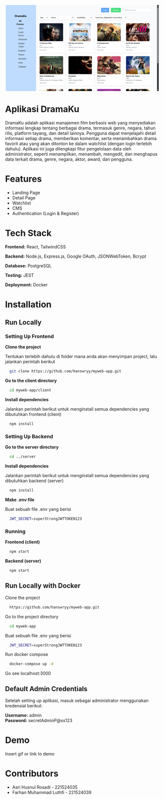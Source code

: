 <div align="center">
  <img src="./client/public/dramaku.png" alt="App Screenshot" width="500px">
</div>


# Aplikasi DramaKu

DramaKu adalah aplikasi manajemen film berbasis web yang menyediakan informasi lengkap tentang berbagai drama, termasuk genre, negara, tahun rilis, platform tayang, dan detail lainnya. Pengguna dapat menjelajahi detail informasi setiap drama, memberikan komentar, serta menambahkan drama favorit atau yang akan ditonton ke dalam watchlist (dengan login terlebih dahulu). Aplikasi ini juga dilengkapi fitur pengelolaan data oleh administrator, seperti menampilkan, menambah, mengedit, dan menghapus data terkait drama, genre, negara, aktor, award, dan pengguna.


# Features

- Landing Page
- Detail Page
- Watchlist
- CMS
- Authentication (Login & Register)


# Tech Stack

**Frontend:** React, TailwindCSS

**Backend:** Node.js, Express.js, Google OAuth, JSONWebToken, Bcrypt

**Database:** PostgreSQL

**Testing:** JEST

**Deployment:** Docker


# Installation
    
## Run Locally

### Setting Up Frontend

**Clone the project**

Tentukan terlebih dahulu di folder mana anda akan menyimpan project, lalu jalankan perintah berikut

```bash
  git clone https://github.com/hanswryy/myweb-app.git
```

**Go to the client directory**

```bash
  cd myweb-app/client
```

**Install dependencies**

Jalankan perintah berikut untuk menginstall semua dependencies yang dibutuhkan frontend (client)

```bash
  npm install
```

### Setting Up Backend

**Go to the server directory**

```bash
  cd ../server
```

**Install dependencies**

Jalankan perintah berikut untuk menginstall semua dependencies yang dibutuhkan backend (server)

```bash
  npm install
```

**Make .env file**

Buat sebuah file .env yang berisi

```bash
  JWT_SECRET=superStrongJWTTOKEN123
```

### Running

**Frontend (client)**

```bash
  npm start
```

**Backend (server)**

```bash
  npm start
```
## Run Locally with Docker

Clone the project

```bash
  https://github.com/hanswryy/myweb-app.git
```

Go to the project directory

```bash
  cd myweb-app
```

Buat sebuah file .env yang berisi

```bash
  JWT_SECRET=superStrongJWTTOKEN123
```

Run docker compose

```bash
  docker-compose up -d
```

Go see localhost:3000

## Default Admin Credentials

Setelah setting up aplikasi, masuk sebagai administrator menggunakan kredensial berikut:

**Username:** admin  
**Password:** secretAdminP@ss123  

# Demo

Insert gif or link to demo


# Contributors

- Asri Husnul Rosadi - 221524035 
- Farhan Muhammad Luthfi - 221524039
